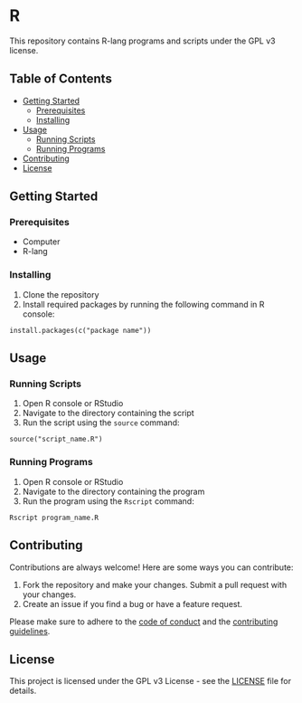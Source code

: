 # R

This repository contains R-lang programs and scripts under the GPL v3 license.

## Table of Contents
- [Getting Started](#getting-started)
  * [Prerequisites](#prerequisites)
  * [Installing](#installing)
- [Usage](#usage)
  * [Running Scripts](#running-scripts)
  * [Running Programs](#running-programs)
- [Contributing](#contributing)
- [License](#license)

## Getting Started

### Prerequisites

* Computer
* R-lang

### Installing

1. Clone the repository
2. Install required packages by running the following command in R console:

```
install.packages(c("package name"))
```

## Usage

### Running Scripts

1. Open R console or RStudio
2. Navigate to the directory containing the script
3. Run the script using the `source` command:

```
source("script_name.R")
```

### Running Programs

1. Open R console or RStudio
2. Navigate to the directory containing the program
3. Run the program using the `Rscript` command:

```
Rscript program_name.R
```

## Contributing

Contributions are always welcome! Here are some ways you can contribute:

1. Fork the repository and make your changes. Submit a pull request with your changes.
2. Create an issue if you find a bug or have a feature request.

Please make sure to adhere to the [code of conduct](CODE_OF_CONDUCT.md) and the [contributing guidelines](CONTRIBUTING.md).

## License

This project is licensed under the GPL v3 License - see the [LICENSE](LICENSE) file for details.

